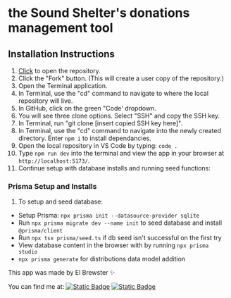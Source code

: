 # the Sound Shelter's donations management tool

## Installation Instructions

1. [Click](https://github.com/ElBrewster/sound-shelter) to open the repository.
2. Click the "Fork" button. (This will create a user copy of the repository.)
3. Open the Terminal application.
4. In Terminal, use the "cd" command to navigate to where the local repository will live.
5. In GitHub, click on the green "Code' dropdown.
6. You will see three clone options. Select "SSH" and copy the SSH key.
7. In Terminal, run "git clone [insert copied SSH key here]".
8. In Terminal, use the "cd" command to navigate into the newly created directory. Enter `npm i` to install dependancies.
9. Open the local repository in VS Code by typing: `code .`
10. Type `npm run dev` into the terminal and view the app in your browser at `http://localhost:5173/`.
11. Continue setup with database installs and running seed functions:

### Prisma Setup and Installs

1. To setup and seed database:

- Setup Prisma: `npx prisma init --datasource-provider sqlite`
- Run `npx prisma migrate dev --name init` to seed database and install `@prisma/client`
- Run `npx tsx prisma/seed.ts` if db seed isn't successful on the first try
- View database content in the browser with by running `npx prisma studio`
- `npx prisma generate` for distributions data model addition

This app was made by El Brewster ✨

You can find me at:
[![Static Badge](https://img.shields.io/badge/GitHub-100000?style=for-the-badge&logo=github&logoColor=%23181717&color=white&link=https%3A%2F%2Fgithub.com%2FElBrewster)](https://github.com/ElBrewster)
[![Static Badge](https://img.shields.io/badge/LinkedIn-0077B5?style=for-the-badge&logo=linkedin&logoColor=%230A66C2&color=white&link=https%3A%2F%2Fwww.linkedin.com%2Fin%2Fel-brewster%2F)](https://www.linkedin.com/in/el-brewster/)
